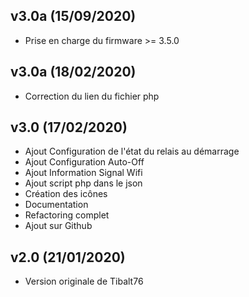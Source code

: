 ## v3.0a (15/09/2020)

* Prise en charge du firmware >= 3.5.0 

## v3.0a (18/02/2020)

* Correction du lien du fichier php 

## v3.0 (17/02/2020)

* Ajout Configuration de l'état du relais au démarrage
* Ajout Configuration Auto-Off
* Ajout Information Signal Wifi
* Ajout script php dans le json
* Création des icônes
* Documentation
* Refactoring complet
* Ajout sur Github

## v2.0 (21/01/2020)

* Version originale de Tibalt76

